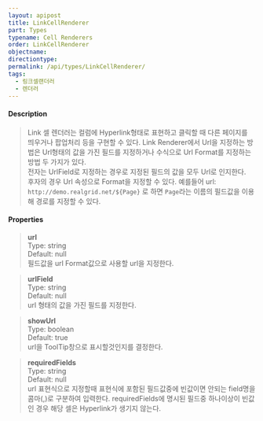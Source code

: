 ```yaml
---
layout: apipost
title: LinkCellRenderer
part: Types
typename: Cell Renderers
order: LinkCellRenderer
objectname: 
directiontype: 
permalink: /api/types/LinkCellRenderer/
tags:
  - 링크셀랜더러
  - 렌더러
---
```



#### Description

> Link 셀 렌더러는 컬럼에 Hyperlink형태로 표현하고 클릭할 때 다른 페이지를 띄우거나 팝업처리 등을 구현할 수 있다. Link Renderer에서 Url을 지정하는 방법은 Url형태의 값을 가진 필드를 지정하거나 수식으로 Url Format를 지정하는 방법 두 가지가 있다.   
전자는 UrlField로 지정하는 경우로 지정된 필드의 값을 모두 Url로 인지한다.   
후자의 경우 Url 속성으로 Format을 지정할 수 있다. 예를들어 url: `http://demo.realgrid.net/${Page}` 로 하면 `Page`라는 이름의 필드값을 이용해 경로를 지정할 수 있다.  

#### Properties

> **url**  
> Type: string  
> Default: null  
> 필드값을 url Format값으로 사용할 url을 지정한다.   

> **urlField**  
> Type: string  
> Default: null  
> url 형태의 값을 가진 필드를 지정한다.  

> **showUrl**  
> Type: boolean  
> Default: true  
> url을 ToolTip창으로 표시할것인지를 결정한다.  

> **requiredFields**  
> Type: string  
> Default: null  
> url 표현식으로 지정할때 표현식에 포함된 필드값중에 빈값이면 안되는 field명을 콤마(,)로 구분하여 입력한다. requiredFields에 명시된 필드중 하나이상이 빈값인 경우 해당 셀은 Hyperlink가 생기지 않는다.
